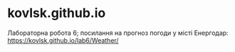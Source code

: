 # kovlsk.github.io
Лабораторна робота 6;
посилання на прогноз погоди у місті Енергодар:
https://kovlsk.github.io/lab6/Weather/
